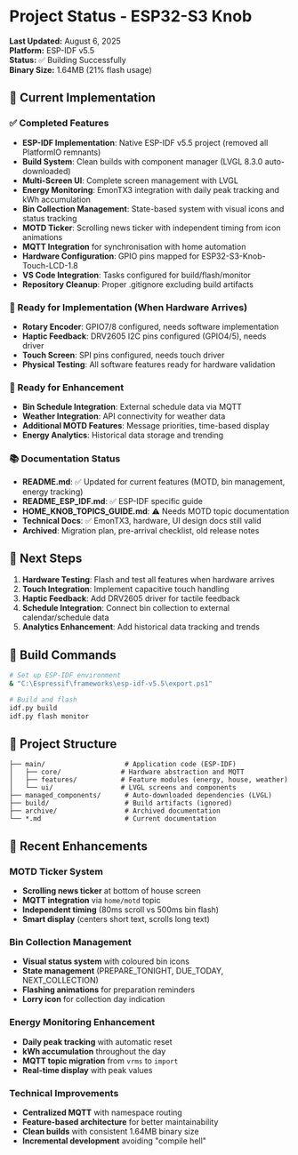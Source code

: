 # Project Status - ESP32-S3 Knob

**Last Updated:** August 6, 2025  
**Platform:** ESP-IDF v5.5  
**Status:** ✅ Building Successfully  
**Binary Size:** 1.64MB (21% flash usage)

## 🎯 Current Implementation

### ✅ Completed Features
- **ESP-IDF Implementation**: Native ESP-IDF v5.5 project (removed all PlatformIO remnants)
- **Build System**: Clean builds with component manager (LVGL 8.3.0 auto-downloaded)
- **Multi-Screen UI**: Complete screen management with LVGL
- **Energy Monitoring**: EmonTX3 integration with daily peak tracking and kWh accumulation
- **Bin Collection Management**: State-based system with visual icons and status tracking
- **MOTD Ticker**: Scrolling news ticker with independent timing from icon animations
- **MQTT Integration** for synchronisation with home automation
- **Hardware Configuration**: GPIO pins mapped for ESP32-S3-Knob-Touch-LCD-1.8
- **VS Code Integration**: Tasks configured for build/flash/monitor
- **Repository Cleanup**: Proper .gitignore excluding build artifacts

### 🔄 Ready for Implementation (When Hardware Arrives)
- **Rotary Encoder**: GPIO7/8 configured, needs software implementation
- **Haptic Feedback**: DRV2605 I2C pins configured (GPIO4/5), needs driver
- **Touch Screen**: SPI pins configured, needs touch driver
- **Physical Testing**: All software features ready for hardware validation

### 🔄 Ready for Enhancement
- **Bin Schedule Integration**: External schedule data via MQTT
- **Weather Integration**: API connectivity for weather data
- **Additional MOTD Features**: Message priorities, time-based display
- **Energy Analytics**: Historical data storage and trending

### 📚 Documentation Status
- **README.md**: ✅ Updated for current features (MOTD, bin management, energy tracking)
- **README_ESP_IDF.md**: ✅ ESP-IDF specific guide
- **HOME_KNOB_TOPICS_GUIDE.md**: ⚠️ Needs MOTD topic documentation
- **Technical Docs**: ✅ EmonTX3, hardware, UI design docs still valid
- **Archived**: Migration plan, pre-arrival checklist, old release notes

## 🚀 Next Steps
1. **Hardware Testing**: Flash and test all features when hardware arrives
2. **Touch Integration**: Implement capacitive touch handling
3. **Haptic Feedback**: Add DRV2605 driver for tactile feedback
4. **Schedule Integration**: Connect bin collection to external calendar/schedule data
5. **Analytics Enhancement**: Add historical data tracking and trends

## 🔧 Build Commands
```bash
# Set up ESP-IDF environment
& "C:\Espressif\frameworks\esp-idf-v5.5\export.ps1"

# Build and flash
idf.py build
idf.py flash monitor
```

## 📁 Project Structure
```
├── main/                    # Application code (ESP-IDF)
│   ├── core/               # Hardware abstraction and MQTT
│   ├── features/           # Feature modules (energy, house, weather)
│   └── ui/                 # LVGL screens and components
├── managed_components/      # Auto-downloaded dependencies (LVGL)
├── build/                   # Build artifacts (ignored)
├── archive/                 # Archived documentation
└── *.md                     # Current documentation
```

## 🔧 Recent Enhancements

### MOTD Ticker System
- **Scrolling news ticker** at bottom of house screen
- **MQTT integration** via `home/motd` topic
- **Independent timing** (80ms scroll vs 500ms bin flash)
- **Smart display** (centers short text, scrolls long text)

### Bin Collection Management  
- **Visual status system** with coloured bin icons
- **State management** (PREPARE_TONIGHT, DUE_TODAY, NEXT_COLLECTION)
- **Flashing animations** for preparation reminders
- **Lorry icon** for collection day indication

### Energy Monitoring Enhancement
- **Daily peak tracking** with automatic reset
- **kWh accumulation** throughout the day
- **MQTT topic migration** from `vrms` to `import`
- **Real-time display** with peak values

### Technical Improvements
- **Centralized MQTT** with namespace routing
- **Feature-based architecture** for better maintainability
- **Clean builds** with consistent 1.64MB binary size
- **Incremental development** avoiding "compile hell"

